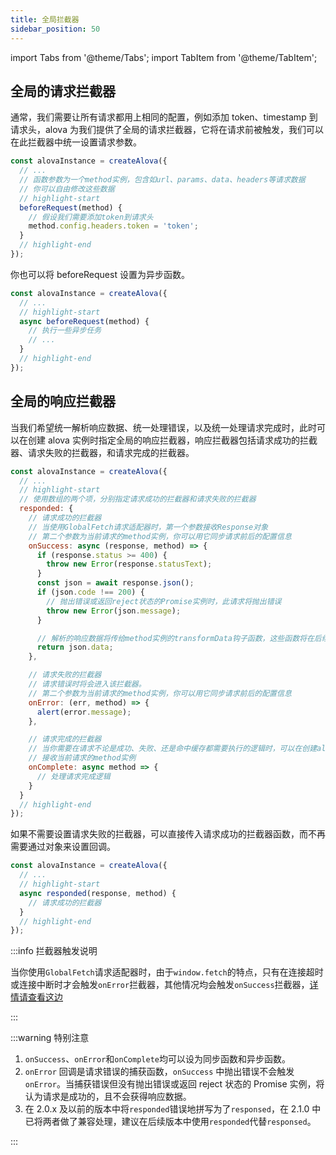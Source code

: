 ```yaml
---
title: 全局拦截器
sidebar_position: 50
---
```


import Tabs from '@theme/Tabs';
import TabItem from '@theme/TabItem';

## 全局的请求拦截器

通常，我们需要让所有请求都用上相同的配置，例如添加 token、timestamp 到请求头，alova 为我们提供了全局的请求拦截器，它将在请求前被触发，我们可以在此拦截器中统一设置请求参数。

```javascript
const alovaInstance = createAlova({
  // ...
  // 函数参数为一个method实例，包含如url、params、data、headers等请求数据
  // 你可以自由修改这些数据
  // highlight-start
  beforeRequest(method) {
    // 假设我们需要添加token到请求头
    method.config.headers.token = 'token';
  }
  // highlight-end
});
```

你也可以将 beforeRequest 设置为异步函数。

```javascript
const alovaInstance = createAlova({
  // ...
  // highlight-start
  async beforeRequest(method) {
    // 执行一些异步任务
    // ...
  }
  // highlight-end
});
```

## 全局的响应拦截器

当我们希望统一解析响应数据、统一处理错误，以及统一处理请求完成时，此时可以在创建 alova 实例时指定全局的响应拦截器，响应拦截器包括请求成功的拦截器、请求失败的拦截器，和请求完成的拦截器。

```javascript
const alovaInstance = createAlova({
  // ...
  // highlight-start
  // 使用数组的两个项，分别指定请求成功的拦截器和请求失败的拦截器
  responded: {
    // 请求成功的拦截器
    // 当使用GlobalFetch请求适配器时，第一个参数接收Response对象
    // 第二个参数为当前请求的method实例，你可以用它同步请求前后的配置信息
    onSuccess: async (response, method) => {
      if (response.status >= 400) {
        throw new Error(response.statusText);
      }
      const json = await response.json();
      if (json.code !== 200) {
        // 抛出错误或返回reject状态的Promise实例时，此请求将抛出错误
        throw new Error(json.message);
      }

      // 解析的响应数据将传给method实例的transformData钩子函数，这些函数将在后续讲解
      return json.data;
    },

    // 请求失败的拦截器
    // 请求错误时将会进入该拦截器。
    // 第二个参数为当前请求的method实例，你可以用它同步请求前后的配置信息
    onError: (err, method) => {
      alert(error.message);
    },

    // 请求完成的拦截器
    // 当你需要在请求不论是成功、失败、还是命中缓存都需要执行的逻辑时，可以在创建alova实例时指定全局的`onComplete`拦截器，例如关闭请求 loading 状态。
    // 接收当前请求的method实例
    onComplete: async method => {
      // 处理请求完成逻辑
    }
  }
  // highlight-end
});
```

如果不需要设置请求失败的拦截器，可以直接传入请求成功的拦截器函数，而不再需要通过对象来设置回调。

```javascript
const alovaInstance = createAlova({
  // ...
  // highlight-start
  async responded(response, method) {
    // 请求成功的拦截器
  }
  // highlight-end
});
```

:::info 拦截器触发说明

当你使用`GlobalFetch`请求适配器时，由于`window.fetch`的特点，只有在连接超时或连接中断时才会触发`onError`拦截器，其他情况均会触发`onSuccess`拦截器，[详情请查看这边](https://developer.mozilla.org/docs/Web/API/fetch)

:::

:::warning 特别注意

1. `onSuccess`、`onError`和`onComplete`均可以设为同步函数和异步函数。
2. `onError` 回调是请求错误的捕获函数，`onSuccess` 中抛出错误不会触发 `onError`。当捕获错误但没有抛出错误或返回 reject 状态的 Promise 实例，将认为请求是成功的，且不会获得响应数据。
3. 在 2.0.x 及以前的版本中将`responded`错误地拼写为了`responsed`，在 2.1.0 中已将两者做了兼容处理，建议在后续版本中使用`responded`代替`responsed`。

:::

